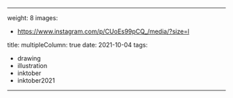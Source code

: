 
---
weight: 8
images:
- https://www.instagram.com/p/CUoEs99pCQ_/media/?size=l

title:
multipleColumn: true
date: 2021-10-04
tags:
- drawing
- illustration
- inktober
- inktober2021
---

